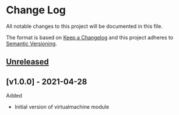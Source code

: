 # Change Log

All notable changes to this project will be documented in this file.

The format is based on [Keep a Changelog](http://keepachangelog.com/) and this
project adheres to [Semantic Versioning](http://semver.org/).

<a name="unreleased"></a>
## [Unreleased]



<a name="v1.0.0"></a>
## [v1.0.0] - 2021-04-28

Added
- Initial version of virtualmachine module

[Unreleased]: https://github.com/Aristocrat-B2B/terraform-nutanix-virtualmachine/compare/v1.0.0...HEAD
